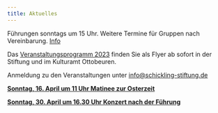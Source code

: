 ```yaml
---
title: Aktuelles
---
```

Führungen sonntags um 15 Uhr.
Weitere Termine für Gruppen nach Vereinbarung. [Info](/fuehrungen/)
  
Das [Veranstaltungsprogramm 2023](/veranstaltungen/2023/) finden Sie als Flyer ab sofort in der Stiftung und im Kulturamt Ottobeuren.
  
Anmeldung zu den Veranstaltungen unter     info@schickling-stiftung.de


[**Sonntag, 16. April um 11 Uhr
Matinee zur Osterzeit**](/veranstaltungen/2023/klezmermatinee/)

[**Sonntag, 30. April um 16.30 Uhr
Konzert nach der Führung**](/veranstaltungen/2023/violineweismann/)
